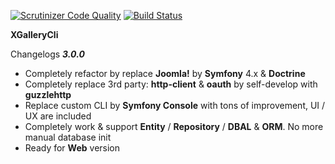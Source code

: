 
[![Scrutinizer Code Quality](https://scrutinizer-ci.com/g/jooservices/XGalleryCli/badges/quality-score.png?b=develop)](https://scrutinizer-ci.com/g/jooservices/XGalleryCli/?branch=develop)
[![Build Status](https://scrutinizer-ci.com/g/jooservices/XGalleryCli/badges/build.png?b=develop)](https://scrutinizer-ci.com/g/jooservices/XGalleryCli/build-status/develop)

**XGalleryCli**

Changelogs
***3.0.0***

 - Completely refactor by replace **Joomla!** by **Symfony** 4.x & **Doctrine**
 - Completely replace 3rd party: **http-client** & **oauth** by self-develop with **guzzlehttp**
 - Replace custom CLI by **Symfony Console** with tons of improvement, UI / UX are included
 - Completely work & support **Entity** / **Repository** / **DBAL** & **ORM**. No more manual database init
 - Ready for **Web** version
